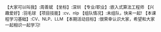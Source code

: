 【大家可以叫我】:周善斌
【坐标】:深圳
【专业/职业】:嵌入式算法工程师
【兴趣爱好】:羽毛球
【项目技能】:cv、nlp
【组队情况】:未组队，快来一起!
【本课程学习基础】:CV、NLP、LLM
【本期活动目标】:很荣幸认识大家，希望和大家一起相识一起学习!